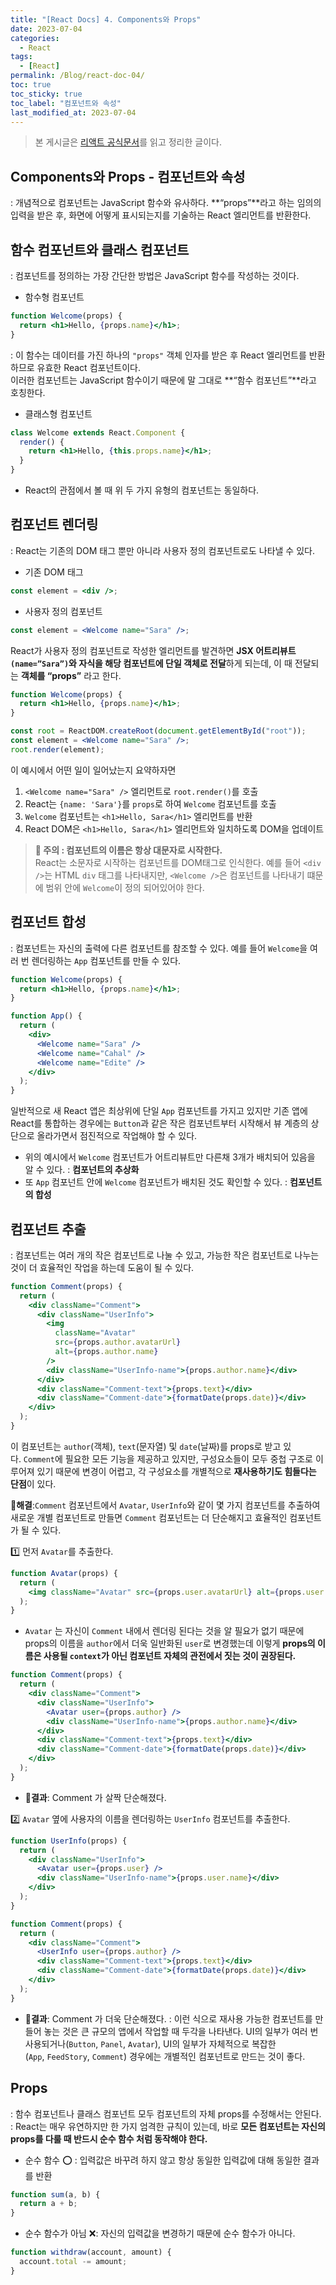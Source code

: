 ```yaml
---
title: "[React Docs] 4. Components와 Props"
date: 2023-07-04
categories:
  - React
tags:
  - [React]
permalink: /Blog/react-doc-04/
toc: true
toc_sticky: true
toc_label: "컴포넌트와 속성"
last_modified_at: 2023-07-04
---
```


> 본 게시글은 [리액트 공식문서](https://reactjs.org/docs/getting-started.html)를 읽고 정리한 글이다.

## Components와 Props - 컴포넌트와 속성

: 개념적으로 컴포넌트는 JavaScript 함수와 유사하다. **“props”**라고 하는 임의의 입력을 받은 후, 화면에 어떻게 표시되는지를 기술하는 React 엘리먼트를 반환한다.

## 함수 컴포넌트와 클래스 컴포넌트

: 컴포넌트를 정의하는 가장 간단한 방법은 JavaScript 함수를 작성하는 것이다.

- 함수형 컴포넌트

```jsx
function Welcome(props) {
  return <h1>Hello, {props.name}</h1>;
}
```

: 이 함수는 데이터를 가진 하나의 `"props"` 객체 인자를 받은 후 React 엘리먼트를 반환하므로 유효한 React 컴포넌트이다.  
이러한 컴포넌트는 JavaScript 함수이기 때문에 말 그대로 **“함수 컴포넌트”**라고 호칭한다.

- 클래스형 컴포넌트

```jsx
class Welcome extends React.Component {
  render() {
    return <h1>Hello, {this.props.name}</h1>;
  }
}
```

- React의 관점에서 볼 때 위 두 가지 유형의 컴포넌트는 동일하다.

## 컴포넌트 렌더링

: React는 기존의 DOM 태그 뿐만 아니라 사용자 정의 컴포넌트로도 나타낼 수 있다.

- 기존 DOM 태그

```jsx
const element = <div />;
```

- 사용자 정의 컴포넌트

```jsx
const element = <Welcome name="Sara" />;
```

React가 사용자 정의 컴포넌트로 작성한 엘리먼트를 발견하면 **JSX 어트리뷰트`(name=”Sara”)`와 자식을 해당 컴포넌트에 단일 객체로 전달**하게 되는데, 이 때 전달되는 **객체를 “props”** 라고 한다.

```jsx
function Welcome(props) {
  return <h1>Hello, {props.name}</h1>;
}

const root = ReactDOM.createRoot(document.getElementById("root"));
const element = <Welcome name="Sara" />;
root.render(element);
```

이 예시에서 어떤 일이 일어났는지 요약하자면

1. `<Welcome name="Sara" />` 엘리먼트로 `root.render()`를 호출
2. React는 `{name: 'Sara'}`를 `props`로 하여 `Welcome` 컴포넌트를 호출
3. `Welcome` 컴포넌트는 `<h1>Hello, Sara</h1>` 엘리먼트를 반환
4. React DOM은 `<h1>Hello, Sara</h1>` 엘리먼트와 일치하도록 DOM을 업데이트

> **🚨 주의 : 컴포넌트의 이름은 항상 대문자로 시작한다.**  
> React는 소문자로 시작하는 컴포넌트를 DOM태그로 인식한다. 예를 들어 `<div />`는 HTML `div` 태그를 나타내지만, `<Welcome />`은 컴포넌트를 나타내기 떄문에 범위 안에 `Welcome`이 정의 되어있어야 한다.

## 컴포넌트 합성

: 컴포넌트는 자신의 출력에 다른 컴포넌트를 참조할 수 있다. 예를 들어 `Welcome`을 여러 번 렌더링하는 `App` 컴포넌트를 만들 수 있다.

```jsx
function Welcome(props) {
  return <h1>Hello, {props.name}</h1>;
}

function App() {
  return (
    <div>
      <Welcome name="Sara" />
      <Welcome name="Cahal" />
      <Welcome name="Edite" />
    </div>
  );
}
```

일반적으로 새 React 앱은 최상위에 단일 `App` 컴포넌트를 가지고 있지만 기존 앱에 React를 통합하는 경우에는 `Button`과 같은 작은 컴포넌트부터 시작해서 뷰 계층의 상단으로 올라가면서 점진적으로 작업해야 할 수 있다.

- 위의 예시에서 `Welcome` 컴포넌트가 어트리뷰트만 다른채 3개가 배치되어 있음을 알 수 있다. : **컴포넌트의 추상화**
- 또 `App` 컴포넌트 안에 `Welcome` 컴포넌트가 배치된 것도 확인할 수 있다. : **컴포넌트의 합성**

## 컴포넌트 추출

: 컴포넌트는 여러 개의 작은 컴포넌트로 나눌 수 있고, 가능한 작은 컴포넌트로 나누는 것이 더 효율적인 작업을 하는데 도움이 될 수 있다.

```jsx
function Comment(props) {
  return (
    <div className="Comment">
      <div className="UserInfo">
        <img
          className="Avatar"
          src={props.author.avatarUrl}
          alt={props.author.name}
        />
        <div className="UserInfo-name">{props.author.name}</div>
      </div>
      <div className="Comment-text">{props.text}</div>
      <div className="Comment-date">{formatDate(props.date)}</div>
    </div>
  );
}
```

이 컴포넌트는 `author`(객체), `text`(문자열) 및 `date`(날짜)를 props로 받고 있다. `Comment`에 필요한 모든 기능을 제공하고 있지만, 구성요소들이 모두 중첩 구조로 이루어져 있기 때문에 변경이 어렵고, 각 구성요소를 개별적으로 **재사용하기도 힘들다는 단점**이 있다.

🐢**해결**:`Comment` 컴포넌트에서 `Avatar`, `UserInfo`와 같이 몇 가지 컴포넌트를 추출하여 새로운 개별 컴포넌트로 만들면 `Comment` 컴포넌트는 더 단순해지고 효율적인 컴포넌트가 될 수 있다.

1️⃣ 먼저 `Avatar`를 추출한다.

```jsx
function Avatar(props) {
  return (
    <img className="Avatar" src={props.user.avatarUrl} alt={props.user.name} />
  );
}
```

- `Avatar` 는 자신이 `Comment` 내에서 렌더링 된다는 것을 알 필요가 없기 때문에 props의 이름을 `author`에서 더욱 일반화된 `user`로 변경했는데 이렇게 **props의 이름은 사용될 `context`가 아닌 컴포넌트 자체의 관전에서 짓는 것이 권장된다.**

```jsx
function Comment(props) {
  return (
    <div className="Comment">
      <div className="UserInfo">
        <Avatar user={props.author} />
        <div className="UserInfo-name">{props.author.name}</div>
      </div>
      <div className="Comment-text">{props.text}</div>
      <div className="Comment-date">{formatDate(props.date)}</div>
    </div>
  );
}
```

- 💨**결과**: Comment 가 살짝 단순해졌다.

2️⃣ `Avatar` 옆에 사용자의 이름을 렌더링하는 `UserInfo` 컴포넌트를 추출한다.

```jsx
function UserInfo(props) {
  return (
    <div className="UserInfo">
      <Avatar user={props.user} />
      <div className="UserInfo-name">{props.user.name}</div>
    </div>
  );
}
```

```jsx
function Comment(props) {
  return (
    <div className="Comment">
      <UserInfo user={props.author} />
      <div className="Comment-text">{props.text}</div>
      <div className="Comment-date">{formatDate(props.date)}</div>
    </div>
  );
}
```

- 💨**결과**: Comment 가 더욱 단순해졌다.
  : 이런 식으로 재사용 가능한 컴포넌트를 만들어 놓는 것은 큰 규모의 앱에서 작업할 때 두각을 나타낸다. UI의 일부가 여러 번 사용되거나(`Button`, `Panel`, `Avatar`), UI의 일부가 자체적으로 복잡한(`App`, `FeedStory`, `Comment`) 경우에는 개별적인 컴포넌트로 만드는 것이 좋다.

## Props

: 함수 컴포넌트나 클래스 컴포넌트 모두 컴포넌트의 자체 props를 수정해서는 안된다.
: React는 매우 유연하지만 한 가지 엄격한 규칙이 있는데, 바로 **모든 컴포넌트는 자신의 props를 다룰 때 반드시 순수 함수 처럼 동작해야 한다.**

- 순수 함수 ⭕ : 입력값은 바꾸려 하지 않고 항상 동일한 입력값에 대해 동일한 결과를 반환

```jsx
function sum(a, b) {
  return a + b;
}
```

- 순수 함수가 아님 ❌: 자신의 입력값을 변경하기 때문에 순수 함수가 아니다.

```jsx
function withdraw(account, amount) {
  account.total -= amount;
}
```
